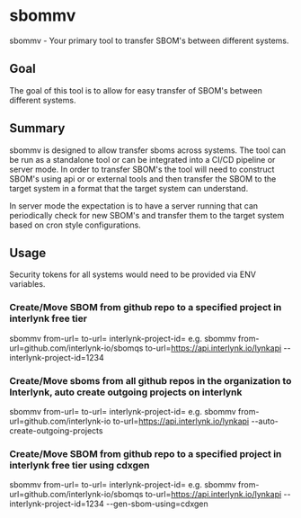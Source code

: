 # sbommv

sbommv - Your primary tool to transfer SBOM's between different systems.

## Goal

The goal of this tool is to allow for easy transfer of SBOM's between different systems. 

## Summary

sbommv is designed to allow transfer sboms across systems. The tool can be run as a standalone tool or can be integrated into a CI/CD pipeline or server mode. In order to transfer SBOM's the tool will need to construct SBOM's using api or or external tools and then transfer the SBOM to the target system in a format that the target system can understand.

In server mode the expectation is to have a server running that can periodically check for new SBOM's and transfer them to the target system based on cron style configurations. 


## Usage

Security tokens for all systems would need to be provided via ENV variables.

### Create/Move SBOM from github repo to a specified project in interlynk free tier

sbommv from-url=<repo-url> to-url=<interlynk-url> interlynk-project-id=<project-id> 
e.g. sbommv from-url=github.com/interlynk-io/sbomqs to-url=https://api.interlynk.io/lynkapi --interlynk-project-id=1234 

### Create/Move sboms from all github repos in the organization to Interlynk, auto create outgoing projects on interlynk

sbommv from-url=<repo-url> to-url=<interlynk-url> interlynk-project-id=<project-id> 
e.g. sbommv from-url=github.com/interlynk-io to-url=https://api.interlynk.io/lynkapi --auto-create-outgoing-projects

### Create/Move SBOM from github repo to a specified project in interlynk free tier using cdxgen

sbommv from-url=<repo-url> to-url=<interlynk-url> interlynk-project-id=<project-id> 
e.g. sbommv from-url=github.com/interlynk-io/sbomqs to-url=https://api.interlynk.io/lynkapi --interlynk-project-id=1234  --gen-sbom-using=cdxgen
